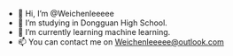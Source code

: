 - 👋 Hi, I’m @Weichenleeeee
- 👀 I’m studying in Dongguan High School.
- 🌱 I’m currently learning machine learning.
- 📫 You can contact me on Weichenleeeee@outlook.com

<!---
Weichenleeeee/Weichenleeeee is a ✨ special ✨ repository because its `README.md` (this file) appears on your GitHub profile.
You can click the Preview link to take a look at your changes.
--->
